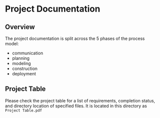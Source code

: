 # Project Documentation
## Overview
The project documentation is split across the 5 phases of the process model:
- communication
- planning
- modeling
- construction
- deployment

## Project Table
Please check the project table for a list of requirements, completion status, and directory location of specified files.
It is located in this directory as `Project Table.pdf`
